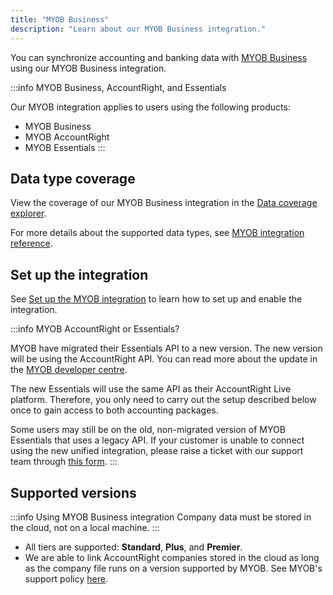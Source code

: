 ```yaml
---
title: "MYOB Business"
description: "Learn about our MYOB Business integration."
---
```


You can synchronize accounting and banking data with <a className="external" href="https://www.myob.com/" target="_blank">MYOB Business</a> using our MYOB Business integration.

:::info MYOB Business, AccountRight, and Essentials

Our MYOB integration applies to users using the following products:
- MYOB Business
- MYOB AccountRight
- MYOB Essentials
:::

## Data type coverage

View the coverage of our MYOB Business integration in the <a className="external" href="https://knowledge.codat.io/supported-features/accounting?view=tab-by-integration&integrationKey=pdvj" target="_blank">Data coverage explorer</a>.

For more details about the supported data types, see [MYOB integration reference](/integrations/accounting/myob/myob-integration-reference).

## Set up the integration

See [Set up the MYOB integration](/integrations/accounting/myob/accounting-myob-setup) to learn how to set up and enable the integration.

:::info MYOB AccountRight or Essentials?

MYOB have migrated their Essentials API to a new version. The new version will be using the AccountRight API. You can read more about the update in the [MYOB developer centre](https://developer.myob.com/api/myob-business-api/api-overview/getting-started/).

The new Essentials will use the same API as their AccountRight Live platform. Therefore, you only need to carry out the setup described below once to gain access to both accounting packages.

Some users may still be on the old, non-migrated version of MYOB Essentials that uses a legacy API. If your customer is unable to connect using the new unified integration, please raise a ticket with our support team through [this form](https://codat.zendesk.com/hc/en-gb/requests/new).
:::

## Supported versions

:::info Using MYOB Business integration
Company data must be stored in the cloud, not on a local machine.
:::

- All tiers are supported: **Standard**, **Plus**, and **Premier**.
- We are able to link AccountRight companies stored in the cloud as long as the company file runs on a version supported by MYOB. See MYOB's support policy [here](https://help.myob.com/wiki/display/GEN/AccountRight+releases#expand-20217November2021).
